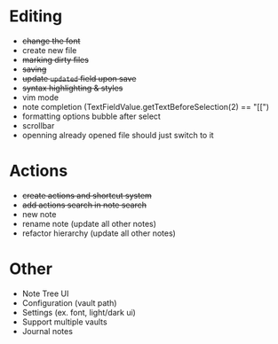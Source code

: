 

# Editing
- ~~change the font~~
- create new file
- ~~marking dirty files~~
- ~~saving~~ 
- ~~update `updated` field upon save~~
- ~~syntax highlighting & styles~~
- vim mode
- note completion (TextFieldValue.getTextBeforeSelection(2) == "[[")
- formatting options bubble after select
- scrollbar
- openning already opened file should just switch to it

# Actions
- ~~create actions and shortcut system~~
- ~~add actions search in note search~~
- new note
- rename note (update all other notes)
- refactor hierarchy (update all other notes)

# Other
- Note Tree UI
- Configuration (vault path)
- Settings (ex. font, light/dark ui)
- Support multiple vaults
- Journal notes